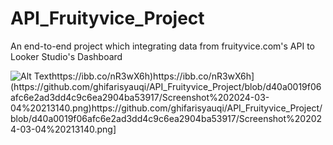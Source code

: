 # API_Fruityvice_Project
An end-to-end project which integrating data from fruityvice.com's API to Looker Studio's Dashboard

![Alt Text]([[URL_gambar](https://ibb.co/nR3wX6h)https://ibb.co/nR3wX6h](https://github.com/ghifarisyauqi/API_Fruityvice_Project/blob/d40a0019f06afc6e2ad3dd4c9c6ea2904ba53917/Screenshot%202024-03-04%20213140.png)https://github.com/ghifarisyauqi/API_Fruityvice_Project/blob/d40a0019f06afc6e2ad3dd4c9c6ea2904ba53917/Screenshot%202024-03-04%20213140.png)https://ibb.co/nR3wX6h)https://ibb.co/nR3wX6h](https://github.com/ghifarisyauqi/API_Fruityvice_Project/blob/d40a0019f06afc6e2ad3dd4c9c6ea2904ba53917/Screenshot%202024-03-04%20213140.png)https://github.com/ghifarisyauqi/API_Fruityvice_Project/blob/d40a0019f06afc6e2ad3dd4c9c6ea2904ba53917/Screenshot%202024-03-04%20213140.png]

